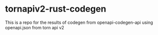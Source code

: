 # tornapiv2-rust-codegen
This is a repo for the results of codegen from openapi-codegen-api using openapi.json from torn api v2
